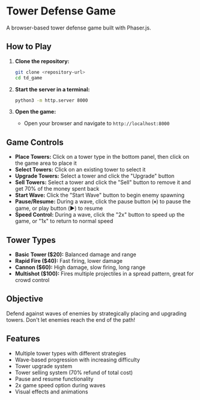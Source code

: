 # Tower Defense Game

A browser-based tower defense game built with Phaser.js.

## How to Play

1. **Clone the repository:**
   ```bash
   git clone <repository-url>
   cd td_game
   ```

2. **Start the server in a terminal:**
   ```bash
   python3 -m http.server 8000
   ```

3. **Open the game:**
   - Open your browser and navigate to `http://localhost:8000`

## Game Controls

- **Place Towers:** Click on a tower type in the bottom panel, then click on the game area to place it
- **Select Towers:** Click on an existing tower to select it
- **Upgrade Towers:** Select a tower and click the "Upgrade" button
- **Sell Towers:** Select a tower and click the "Sell" button to remove it and get 70% of the money spent back
- **Start Wave:** Click the "Start Wave" button to begin enemy spawning
- **Pause/Resume:** During a wave, click the pause button (⏸) to pause the game, or play button (▶️) to resume
- **Speed Control:** During a wave, click the "2x" button to speed up the game, or "1x" to return to normal speed

## Tower Types

- **Basic Tower ($20):** Balanced damage and range
- **Rapid Fire ($40):** Fast firing, lower damage
- **Cannon ($60):** High damage, slow firing, long range
- **Multishot ($100):** Fires multiple projectiles in a spread pattern, great for crowd control

## Objective

Defend against waves of enemies by strategically placing and upgrading towers. Don't let enemies reach the end of the path!

## Features

- Multiple tower types with different strategies
- Wave-based progression with increasing difficulty
- Tower upgrade system
- Tower selling system (70% refund of total cost)
- Pause and resume functionality
- 2x game speed option during waves
- Visual effects and animations 